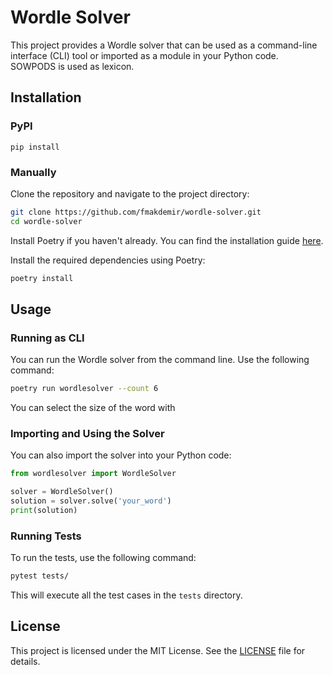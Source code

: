 # Wordle Solver

This project provides a Wordle solver that can be used as a command-line interface (CLI) tool or imported as a module in your Python code. SOWPODS is used as lexicon.

## Installation

### PyPI

```
pip install
```

### Manually
Clone the repository and navigate to the project directory:

```sh
git clone https://github.com/fmakdemir/wordle-solver.git
cd wordle-solver
```

Install Poetry if you haven't already. You can find the installation guide [here](https://python-poetry.org/docs/#installation).

Install the required dependencies using Poetry:

```sh
poetry install
```

## Usage

### Running as CLI

You can run the Wordle solver from the command line. Use the following command:

```sh
poetry run wordlesolver --count 6
```

You can select the size of the word with 

### Importing and Using the Solver

You can also import the solver into your Python code:

```python
from wordlesolver import WordleSolver

solver = WordleSolver()
solution = solver.solve('your_word')
print(solution)
```

### Running Tests

To run the tests, use the following command:

```sh
pytest tests/
```

This will execute all the test cases in the `tests` directory.

## License

This project is licensed under the MIT License. See the [LICENSE](LICENSE) file for details.
